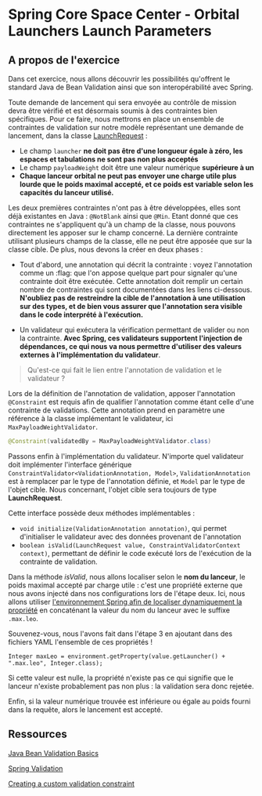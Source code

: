 # Spring Core Space Center - Orbital Launchers Launch Parameters

## A propos de l'exercice

Dans cet exercice, nous allons découvrir les possibilités qu'offrent le standard Java de Bean Validation ainsi que son
interopérabilité avec Spring.

Toute demande de lancement qui sera envoyée au contrôle de mission devra être vérifié et est désormais soumis à des
contraintes bien spécifiques. Pour ce faire, nous mettrons en place un ensemble de contraintes de validation sur notre
modèle représentant une demande de lancement, dans la
classe [LaunchRequest](src/main/java/com/carbon_it/space/missioncontrol/LaunchRequest.java) :

- Le champ `launcher` **ne doit pas être d'une longueur égale à zéro, les espaces et tabulations ne sont pas non plus
  acceptés**
- Le champ `payloadWeight` doit être une valeur numérique **supérieure à un**
- **Chaque lanceur orbital ne peut pas envoyer une charge utile plus lourde que le poids
  maximal accepté, et ce poids est variable selon les capacités du lanceur utilisé.**

Les deux premières contraintes n'ont pas à être développées, elles sont déjà existantes en Java : `@NotBlank` ainsi
que `@Min`. Etant donné que ces contraintes ne s'appliquent qu'à un champ de la classe, nous pouvons directement les
apposer sur le champ concerné. La dernière contrainte utilisant plusieurs champs de la classe, elle ne peut être apposée
que sur la classe cible. De plus, nous devons la créer en deux phases :

- Tout d'abord, une annotation qui décrit la contrainte : voyez l'annotation comme un :flag: que l'on appose quelque
  part pour signaler qu'une contrainte doit être exécutée. Cette annotation doit remplir un certain nombre de
  contraintes qui sont documentées dans les liens ci-dessous.
  **N'oubliez pas de restreindre la cible de l'annotation à une utilisation sur des types, et de bien vous assurer que
  l'annotation sera visible dans le code interprété à l'exécution.**

- Un validateur qui exécutera la vérification permettant de valider ou non la contrainte.
  **Avec Spring, ces validateurs supportent l'injection de dépendances, ce qui nous va nous permettre d'utiliser des
  valeurs externes à l'implémentation du validateur**.

> Qu'est-ce qui fait le lien entre l'annotation de validation et le validateur ?

Lors de la définition de l'annotation de validation, apposer l'annotation `@Constraint` est requis afin de qualifier
l'annotation comme étant celle d'une contrainte de validations. Cette annotation prend en paramètre une référence à la
classe implémentant le validateur, ici `MaxPayloadWeightValidator`.

```java
@Constraint(validatedBy = MaxPayloadWeightValidator.class)
```

Passons enfin à l'implémentation du validateur. N'importe quel validateur doit implémenter l'interface
générique `ConstraintValidator<ValidationAnnotation, Model>`, `ValidationAnnotation` est à remplacer par le type de
l'annotation définie, et `Model` par le type de l'objet cible. Nous concernant, l'objet cible sera toujours de type
**LaunchRequest**.

Cette interface possède deux méthodes implémentables :

- `void initialize(ValidationAnnotation annotation)`, qui permet d'initialiser le validateur avec des données provenant
  de l'annotation
- `boolean isValid(LaunchRequest value, ConstraintValidatorContext context)`, permettant de définir le code exécuté lors
  de l'exécution de la contrainte de validation.

Dans la méthode _isValid_, nous allons localiser selon le **nom du lanceur**, le poids maximal accepté par charge
utile : c'est une propriété externe que nous avons injecté dans nos configurations lors de l'étape deux. Ici, nous
allons utiliser [l'environnement Spring afin de localiser dynamiquement la propriété](https://docs.spring.io/spring-framework/docs/5.3.x/javadoc-api/org/springframework/core/env/PropertyResolver.html#getProperty-java.lang.String-java.lang.Class-)
en concaténant la valeur du nom du lanceur avec le suffixe `.max.leo`.

Souvenez-vous, nous l'avons fait dans l'étape 3 en ajoutant dans des fichiers YAML l'ensemble de ces propriétés !

```
Integer maxLeo = environment.getProperty(value.getLauncher() + ".max.leo", Integer.class);
```

Si cette valeur est nulle, la propriété n'existe pas ce qui signifie que le lanceur n'existe probablement pas non plus :
la validation sera donc rejetée.

Enfin, si la valeur numérique trouvée est inférieure ou égale au poids fourni dans la requête, alors le lancement est accepté.

## Ressources

[Java Bean Validation Basics](https://www.baeldung.com/javax-validation)

[Spring Validation](https://docs.spring.io/spring/docs/5.3.x/reference/html/core.html#validation-beanvalidation)

[Creating a custom validation constraint](https://www.baeldung.com/spring-mvc-custom-validator)
